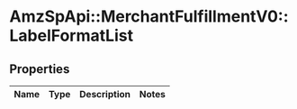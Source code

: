 # AmzSpApi::MerchantFulfillmentV0::LabelFormatList

## Properties
Name | Type | Description | Notes
------------ | ------------- | ------------- | -------------

